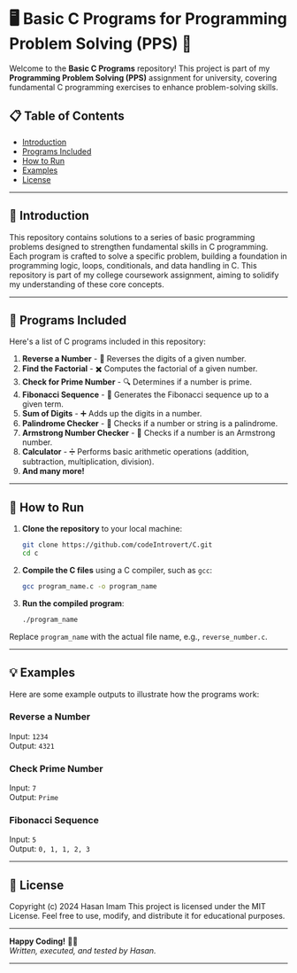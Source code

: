 # 🖥️ Basic C Programs for Programming Problem Solving (PPS) 📘

Welcome to the **Basic C Programs** repository! This project is part of my **Programming Problem Solving (PPS)** assignment for university, covering fundamental C programming exercises to enhance problem-solving skills. 

## 📋 Table of Contents

- [Introduction](#introduction)
- [Programs Included](#programs-included)
- [How to Run](#how-to-run)
- [Examples](#examples)
- [License](#license)

---

## 📌 Introduction

This repository contains solutions to a series of basic programming problems designed to strengthen fundamental skills in C programming. Each program is crafted to solve a specific problem, building a foundation in programming logic, loops, conditionals, and data handling in C. 
This repository is part of my college coursework assignment, aiming to solidify my understanding of these core concepts.

---

## 📝 Programs Included

Here's a list of C programs included in this repository:

1. **Reverse a Number** - 🧮 Reverses the digits of a given number.
2. **Find the Factorial** - ✖️ Computes the factorial of a given number.
3. **Check for Prime Number** - 🔍 Determines if a number is prime.
4. **Fibonacci Sequence** - 🐚 Generates the Fibonacci sequence up to a given term.
5. **Sum of Digits** - ➕ Adds up the digits in a number.
6. **Palindrome Checker** - 🔄 Checks if a number or string is a palindrome.
7. **Armstrong Number Checker** - 💪 Checks if a number is an Armstrong number.
8. **Calculator** - ➗ Performs basic arithmetic operations (addition, subtraction, multiplication, division).
9. **And many more!**

---

## 🚀 How to Run

1. **Clone the repository** to your local machine:

   ```bash
   git clone https://github.com/codeIntrovert/C.git
   cd c
   ```

2. **Compile the C files** using a C compiler, such as `gcc`:

   ```bash
   gcc program_name.c -o program_name
   ```

3. **Run the compiled program**:

   ```bash
   ./program_name
   ```

Replace `program_name` with the actual file name, e.g., `reverse_number.c`.

---

## 💡 Examples

Here are some example outputs to illustrate how the programs work:

### Reverse a Number

Input: `1234`  
Output: `4321`

### Check Prime Number

Input: `7`  
Output: `Prime`

### Fibonacci Sequence

Input: `5`  
Output: `0, 1, 1, 2, 3`

---

## 📜 License

Copyright (c) 2024 Hasan Imam
This project is licensed under the MIT License. Feel free to use, modify, and distribute it for educational purposes.

---

**Happy Coding!** 👩‍💻  
*Written, executed, and tested by Hasan.*

---
